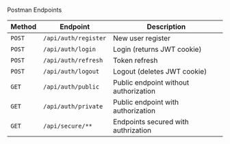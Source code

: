Postman Endpoints


| Method | Endpoint             | Description                           |
|--------|----------------------|---------------------------------------|
| `POST` | `/api/auth/register` | New user register                     |
| `POST` | `/api/auth/login`    | Login (returns JWT cookie)            |
| `POST` | `/api/auth/refresh`  | Token refresh                         |
| `POST` | `/api/auth/logout`   | Logout (deletes JWT cookie)           |
| `GET`  | `/api/auth/public`   | Public endpoint without authorization |
| `GET`  | `/api/auth/private`  | Public endpoint with authorization    |
| `GET`  | `/api/secure/**`     | Endpoints secured with authrization   |
